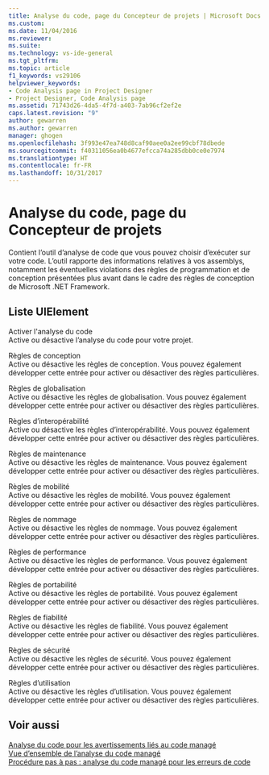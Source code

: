 ```yaml
---
title: Analyse du code, page du Concepteur de projets | Microsoft Docs
ms.custom: 
ms.date: 11/04/2016
ms.reviewer: 
ms.suite: 
ms.technology: vs-ide-general
ms.tgt_pltfrm: 
ms.topic: article
f1_keywords: vs29106
helpviewer_keywords:
- Code Analysis page in Project Designer
- Project Designer, Code Analysis page
ms.assetid: 71743d26-4da5-4f7d-a403-7ab96cf2ef2e
caps.latest.revision: "9"
author: gewarren
ms.author: gewarren
manager: ghogen
ms.openlocfilehash: 3f993e47ea748d8caf90aee0a2ee99cbf78dbede
ms.sourcegitcommit: f40311056ea0b4677efcca74a285dbb0ce0e7974
ms.translationtype: HT
ms.contentlocale: fr-FR
ms.lasthandoff: 10/31/2017
---
```

# <a name="code-analysis-project-designer"></a>Analyse du code, page du Concepteur de projets
Contient l’outil d’analyse de code que vous pouvez choisir d’exécuter sur votre code. L’outil rapporte des informations relatives à vos assemblys, notamment les éventuelles violations des règles de programmation et de conception présentées plus avant dans le cadre des règles de conception de Microsoft .NET Framework.  
  
## <a name="uielement-list"></a>Liste UIElement  
 Activer l'analyse du code  
 Active ou désactive l’analyse du code pour votre projet.  
  
 Règles de conception  
 Active ou désactive les règles de conception. Vous pouvez également développer cette entrée pour activer ou désactiver des règles particulières.  
  
 Règles de globalisation  
 Active ou désactive les règles de globalisation. Vous pouvez également développer cette entrée pour activer ou désactiver des règles particulières.  
  
 Règles d’interopérabilité  
 Active ou désactive les règles d’interopérabilité. Vous pouvez également développer cette entrée pour activer ou désactiver des règles particulières.  
  
 Règles de maintenance  
 Active ou désactive les règles de maintenance. Vous pouvez également développer cette entrée pour activer ou désactiver des règles particulières.  
  
 Règles de mobilité  
 Active ou désactive les règles de mobilité. Vous pouvez également développer cette entrée pour activer ou désactiver des règles particulières.  
  
 Règles de nommage  
 Active ou désactive les règles de nommage. Vous pouvez également développer cette entrée pour activer ou désactiver des règles particulières.  
  
 Règles de performance  
 Active ou désactive les règles de performance. Vous pouvez également développer cette entrée pour activer ou désactiver des règles particulières.  
  
 Règles de portabilité  
 Active ou désactive les règles de portabilité. Vous pouvez également développer cette entrée pour activer ou désactiver des règles particulières.  
  
 Règles de fiabilité  
 Active ou désactive les règles de fiabilité. Vous pouvez également développer cette entrée pour activer ou désactiver des règles particulières.  
  
 Règles de sécurité  
 Active ou désactive les règles de sécurité. Vous pouvez également développer cette entrée pour activer ou désactiver des règles particulières.  
  
 Règles d’utilisation  
 Active ou désactive les règles d’utilisation. Vous pouvez également développer cette entrée pour activer ou désactiver des règles particulières.  
  
## <a name="see-also"></a>Voir aussi  
 [Analyse du code pour les avertissements liés au code managé](../../code-quality/code-analysis-for-managed-code-warnings.md)   
 [Vue d’ensemble de l’analyse du code managé](../../code-quality/code-analysis-for-managed-code-overview.md)   
 [Procédure pas à pas : analyse du code managé pour les erreurs de code](../../code-quality/walkthrough-analyzing-managed-code-for-code-defects.md)